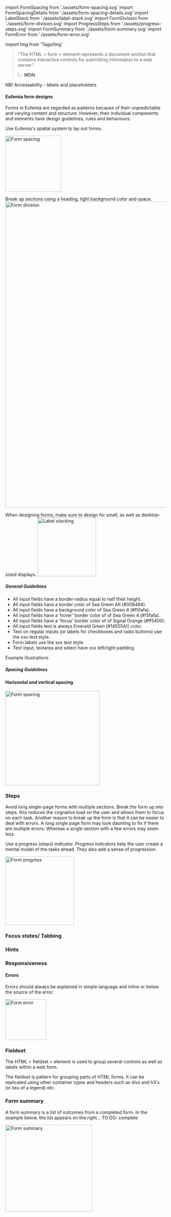 import FormSpacing from './assets/form-spacing.svg'
import FormSpacingDetails from './assets/form-spacing-details.svg'
import LabelStack from './assets/label-stack.svg'
import FormDivision from './assets/form-division.svg'
import ProgressSteps from './assets/progress-steps.svg'
import FormSummary from './assets/form-summary.svg'
import FormError from './assets/form-error.svg'

import Img from 'Tags/Img'

> "The HTML < form > element represents a document section that contains interactive controls for submitting information to a web server."
>
> \ - **MDN**

NB! Accessability - labels and placeholders

#### Eufemia form designs

Forms in Eufemia are regarded as patterns because of their unpredictable and varying content and structure. However, their individual components and elements have design guidelines, rules and behaviours.

Use Eufemia's spatial system to lay out forms.

<Img src={FormSpacingDetails} caption="Form elements with spacing system implemented" alt="Form spacing" height="176" />

Break up sections using a heading, light background color and space.
<Img src={FormDivision} caption="Partition form parts using color, space and headings" alt="Form division" height="960" />

When designing forms, make sure to design for small, as well as desktop-sized displays.
<Img src={LabelStack} caption="Stack labels over inputs when width is an issue" alt="Label stacking" height="184" />

##### General Guidelines

- All input fields have a border-radius equal to half their height.
- All input fields have a border color of Sea Green Alt (#008484).
- All input fields have a background color of Sea Green 4 (#f5fafa).
- All input fields have a ‘hover’ border color of of Sea Green 4 (#f5fafa).
- All input fields have a 'focus' border color of of Signal Orange (#ff5400).
- All input fields text is always Emerald Green (#14555A)) color.
- Text on regular inputs (or labels for checkboxes and radio buttons) use the xxx text style.
- Form labels use the xxx text style.
- Text input, textarea and select have xxx left/right padding.

Example illustrations

##### Spacing Guidelines

#### Horizontal and vertical spacing

<Img src={FormSpacing} caption="Horizontal and vertical spacing" alt="Form spacing" height="296" />

### Steps

Avoid long single-page forms with multiple sections. Break the form up into steps. this reduces the cognative load on the user and allows them to focus on each task.
Another reason to break up the form is that it can be easier to deal with errors. A long single page form may look daunting to fix if there are multiple errors. Whereas a single section with a few errors may seem less.

Use a progress (steps) indicator. Progress indicators help the user create a mental model of the tasks ahead. They also add a sense of progression.

<Img src={ProgressSteps} caption="Progress through a form" alt="Form progress" height="216" />

### Focus states/ Tabbing

### Hints

### Responsiveness

#### Errors

Errors should always be explained in simple language and inline or below the source of the error.

<Img src={FormError} caption="Form error" alt="Form error" height="128" />

### Fieldset

The HTML < fieldset > element is used to group several controls as well as labels within a web form.

The fieldset is pattern for grouping parts of HTML forms. It can be replicated using other container types and headers such as divs and h3's (in lieu of a legend) etc.

### Form summary

A form summary is a list of outcomes from a completed form. In the example below, the list appears on the right...
TO DO: complete

<Img src={FormSummary} caption="Form summary is...." alt="Form summary" height="272" />
